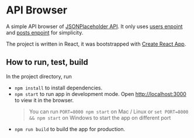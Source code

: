 # API Browser

A simple API browser of [JSONPlaceholder API](https://jsonplaceholder.typicode.com/). It only uses [users enpoint](https://jsonplaceholder.typicode.com/users) and [posts enpoint](https://jsonplaceholder.typicode.com/posts) for simplicity.

The project is written in React, it was bootstrapped with [Create React App](https://github.com/facebook/create-react-app).

## How to run, test, build

In the project directory, run

- `npm install` to install dependencies.
- `npm start` to run app in development mode. Open [http://localhost:3000](http://localhost:3000) to view it in the browser.
  > You can run `PORT=8000 npm start` on Mac / Linux or `set PORT=8000 && npm start` on Windows to start the app on different port
- `npm run build` to build the app for production.
